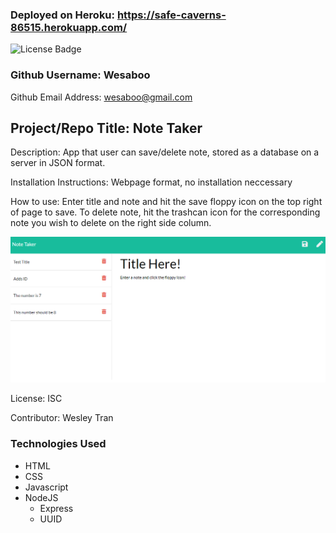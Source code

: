 ### Deployed on Heroku: https://safe-caverns-86515.herokuapp.com/

![License Badge](https://img.shields.io/badge/License-ISC-green.svg)

### Github Username: Wesaboo

Github Email Address: wesaboo@gmail.com

## Project/Repo Title: Note Taker

Description: App that user can save/delete note, stored as a database on a server in JSON format.

Installation Instructions: Webpage format, no installation neccessary

How to use: Enter title and note and hit the save floppy icon on the top right of page to save. To delete note, hit the trashcan icon for the corresponding note you wish to delete on the right side column.

![Screenshot](/public/assets/screenshot/screenshot.png)

License: ISC

Contributor: Wesley Tran

### Technologies Used
- HTML
- CSS
- Javascript
- NodeJS
  - Express
  - UUID
